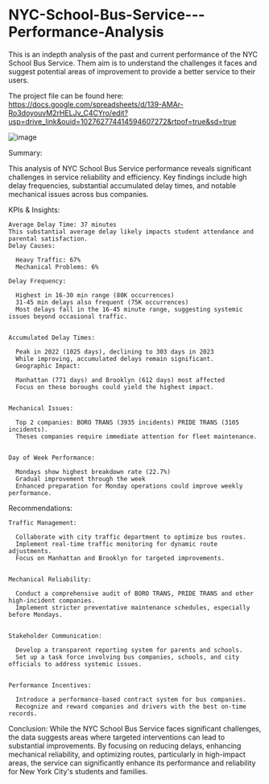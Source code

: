 # NYC-School-Bus-Service---Performance-Analysis
This is an indepth analysis of the past and current performance of the NYC School Bus Service. Them aim is to understand the challenges it faces and  suggest potential areas of improvement to provide a better service to their users.

The project file can be found here: https://docs.google.com/spreadsheets/d/139-AMAr-Ro3doyouvM2rHELJv_C4CYro/edit?usp=drive_link&ouid=102762774414594607272&rtpof=true&sd=true

![image](https://github.com/csiAI/NYC-School-Bus-Service---Performance-Analysis/assets/113176347/5ba0eddb-59f4-4b57-9013-d8c2ad68afab)

Summary:

This analysis of NYC School Bus Service performance reveals significant challenges in service reliability and efficiency. Key findings include high delay frequencies, substantial accumulated delay times, and notable mechanical issues across bus companies. 

KPIs & Insights:

    Average Delay Time: 37 minutes
    This substantial average delay likely impacts student attendance and parental satisfaction.
    Delay Causes:

      Heavy Traffic: 67%
      Mechanical Problems: 6%
     
    Delay Frequency:

      Highest in 16-30 min range (80K occurrences)
      31-45 min delays also frequent (75K occurrences)
      Most delays fall in the 16-45 minute range, suggesting systemic issues beyond occasional traffic.


    Accumulated Delay Times:
    
      Peak in 2022 (1025 days), declining to 303 days in 2023
      While improving, accumulated delays remain significant.
      Geographic Impact:

      Manhattan (771 days) and Brooklyn (612 days) most affected
      Focus on these boroughs could yield the highest impact.


    Mechanical Issues:

      Top 2 companies: BORO TRANS (3935 incidents) PRIDE TRANS (3105 incidents).
      Theses companies require immediate attention for fleet maintenance.


    Day of Week Performance:

      Mondays show highest breakdown rate (22.7%)
      Gradual improvement through the week
      Enhanced preparation for Monday operations could improve weekly performance.



Recommendations:

    Traffic Management:

      Collaborate with city traffic department to optimize bus routes.
      Implement real-time traffic monitoring for dynamic route adjustments.
      Focus on Manhattan and Brooklyn for targeted improvements.


    Mechanical Reliability:

      Conduct a comprehensive audit of BORO TRANS, PRIDE TRANS and other high-incident companies.
      Implement stricter preventative maintenance schedules, especially before Mondays.


    Stakeholder Communication:

      Develop a transparent reporting system for parents and schools.
      Set up a task force involving bus companies, schools, and city officials to address systemic issues.


    Performance Incentives:

      Introduce a performance-based contract system for bus companies.
      Recognize and reward companies and drivers with the best on-time records.



Conclusion:
While the NYC School Bus Service faces significant challenges, the data suggests areas where targeted interventions can lead to substantial improvements. By focusing on reducing delays, enhancing mechanical reliability, and optimizing routes, particularly in high-impact areas, the service can significantly enhance its performance and reliability for New York City's students and families.
